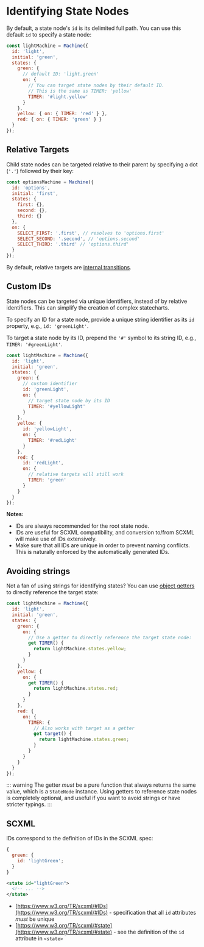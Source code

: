 # Identifying State Nodes

By default, a state node's `id` is its delimited full path. You can use this default `id` to specify a state node:

```js
const lightMachine = Machine({
  id: 'light',
  initial: 'green',
  states: {
    green: {
      // default ID: 'light.green'
      on: {
        // You can target state nodes by their default ID.
        // This is the same as TIMER: 'yellow'
        TIMER: '#light.yellow'
      }
    },
    yellow: { on: { TIMER: 'red' } },
    red: { on: { TIMER: 'green' } }
  }
});
```

## Relative Targets

Child state nodes can be targeted relative to their parent by specifying a dot (`'.'`) followed by their key:

```js {10-12}
const optionsMachine = Machine({
  id: 'options',
  initial: 'first',
  states: {
    first: {},
    second: {},
    third: {}
  },
  on: {
    SELECT_FIRST: '.first', // resolves to 'options.first'
    SELECT_SECOND: '.second', // 'options.second'
    SELECT_THIRD: '.third' // 'options.third'
  }
});
```

By default, relative targets are [internal transitions](./transitions.md#internal-transitions).

## Custom IDs

State nodes can be targeted via unique identifiers, instead of by relative identifiers. This can simplify the creation of complex statecharts.

To specify an ID for a state node, provide a unique string identifier as its `id` property, e.g., `id: 'greenLight'`.

To target a state node by its ID, prepend the `'#'` symbol to its string ID, e.g., `TIMER: '#greenLight'`.

```js
const lightMachine = Machine({
  id: 'light',
  initial: 'green',
  states: {
    green: {
      // custom identifier
      id: 'greenLight',
      on: {
        // target state node by its ID
        TIMER: '#yellowLight'
      }
    },
    yellow: {
      id: 'yellowLight',
      on: {
        TIMER: '#redLight'
      }
    },
    red: {
      id: 'redLight',
      on: {
        // relative targets will still work
        TIMER: 'green'
      }
    }
  }
});
```

**Notes:**

- IDs are always recommended for the root state node.
- IDs are useful for SCXML compatibility, and conversion to/from SCXML will make use of IDs extensively.
- Make sure that all IDs are unique in order to prevent naming conflicts. This is naturally enforced by the automatically generated IDs.

## Avoiding strings <Badge text="4.2+"/>

Not a fan of using strings for identifying states? You can use [object getters](https://developer.mozilla.org/en-US/docs/Web/JavaScript/Reference/Functions/get) to directly reference the target state:

```js
const lightMachine = Machine({
  id: 'light',
  initial: 'green',
  states: {
    green: {
      on: {
        // Use a getter to directly reference the target state node:
        get TIMER() {
          return lightMachine.states.yellow;
        }
      }
    },
    yellow: {
      on: {
        get TIMER() {
          return lightMachine.states.red;
        }
      }
    },
    red: {
      on: {
        TIMER: {
          // Also works with target as a getter
          get target() {
            return lightMachine.states.green;
          }
        }
      }
    }
  }
});
```

::: warning
The getter _must_ be a pure function that always returns the same value, which is a `StateNode` instance. Using getters to reference state nodes is completely optional, and useful if you want to avoid strings or have stricter typings.
:::

## SCXML

IDs correspond to the definition of IDs in the SCXML spec:

```js
{
  green: {
    id: 'lightGreen';
  }
}
```

```xml
<state id="lightGreen">
  <!-- ... -->
</state>
```

- [https://www.w3.org/TR/scxml/#IDs](https://www.w3.org/TR/scxml/#IDs) - specification that all `id` attributes _must_ be unique
- [https://www.w3.org/TR/scxml/#state](https://www.w3.org/TR/scxml/#state) - see the definition of the `id` attribute in `<state>`

